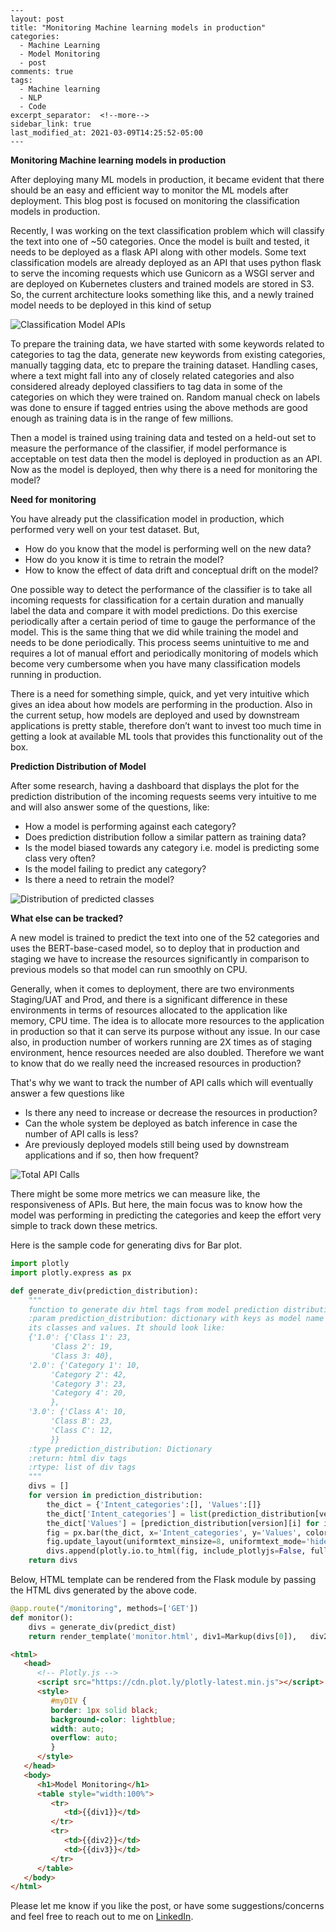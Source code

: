 ```
---
layout: post
title: "Monitoring Machine learning models in production"
categories:
  - Machine Learning
  - Model Monitoring
  - post
comments: true
tags:
  - Machine learning
  - NLP
  - Code
excerpt_separator:  <!--more-->
sidebar_link: true
last_modified_at: 2021-03-09T14:25:52-05:00
---
```

**Monitoring Machine learning models in production**

After deploying many ML models in production, it became evident that there should be an easy and efficient way to monitor the ML models after deployment. This blog post is focused on monitoring the classification models in production.<!--more-->

Recently, I was working on the text classification problem which will classify the text into one of ~50 categories. Once the model is built and tested, it needs to be deployed as a flask API along with other models. Some text classification models are already deployed as an API that uses python flask to serve the incoming requests which use Gunicorn as a WSGI server and are deployed on Kubernetes clusters and trained models are stored in S3. So, the current architecture looks something like this, and a newly trained model needs to be deployed in this kind of setup

![Classification Model APIs]({{site.url}}/assets/image/Archicture.jpeg)

To prepare the training data, we have started with some keywords related to categories to tag the data, generate new keywords from existing categories, manually tagging data, etc to prepare the training dataset. Handling cases, where a text might fall into any of closely related categories and also considered already deployed classifiers to tag data in some of the categories on which they were trained on. Random manual check on labels was done to ensure if tagged entries using the above methods are good enough as training data is in the range of few millions.

Then a model is trained using training data and tested on a held-out set to measure the performance of the classifier, if model performance is acceptable on test data then the model is deployed in production as an API. Now as the model is deployed, then why there is a need for monitoring the model?

**Need for monitoring**

You have already put the classification model in production, which performed very well on your test dataset. But,

- How do you know that the model is performing well on the new data?
- How do you know it is time to retrain the model?
- How to know the effect of data drift and conceptual drift on the model?

One possible way to detect the performance of the classifier is to take all incoming requests for classification for a certain duration and manually label the data and compare it with model predictions. Do this exercise periodically after a certain period of time to gauge the performance of the model. This is the same thing that we did while training the model and needs to be done periodically. This process seems unintuitive to me and requires a lot of manual effort and periodically monitoring of models which become very cumbersome when you have many classification models running in production.

There is a need for something simple, quick, and yet very intuitive which gives an idea about how models are performing in the production. Also in the current setup, how models are deployed and used by downstream applications is pretty stable, therefore don’t want to invest too much time in getting a look at available ML tools that provides this functionality out of the box.

**Prediction Distribution of Model**

After some research, having a dashboard that displays the plot for the prediction distribution of the incoming requests seems very intuitive to me and will also answer some of the questions, like:

- How a model is performing against each category?
- Does prediction distribution follow a similar pattern as training data?
- Is the model biased towards any category i.e. model is predicting some class very often?
- Is the model failing to predict any category?
- Is there a need to retrain the model?

![Distribution of predicted classes]({{site.url}}/assets/image/BERT_class_Prediction.png)

**What else can be tracked?**

A new model is trained to predict the text into one of the 52 categories and uses the BERT-base-cased model, so to deploy that in production and staging we have to increase the resources significantly in comparison to previous models so that model can run smoothly on CPU.

Generally, when it comes to deployment, there are two environments Staging/UAT and Prod, and there is a significant difference in these environments in terms of resources allocated to the application like memory, CPU time. The idea is to allocate more resources to the application in production so that it can serve its purpose without any issue. In our case also, in production number of workers running are 2X times as of staging environment, hence resources needed are also doubled. Therefore we want to know that do we really need the increased resources in production?

That's why we want to track the number of API calls which will eventually answer a few questions like

- Is there any need to increase or decrease the resources in production?
- Can the whole system be deployed as batch inference in case the number of API calls is less?
- Are previously deployed models still being used by downstream applications and if so, then how frequent?

![Total API Calls]({{site.url}}/assets/image/API_Calls.png)

There might be some more metrics we can measure like, the responsiveness of APIs. But here, the main focus was to know how the model was performing in predicting the categories and keep the effort very simple to track down these metrics.

Here is the sample code for generating divs for Bar plot.

```python
import plotly
import plotly.express as px

def generate_div(prediction_distribution):
    """
    function to generate div html tags from model prediction distribution dictionary.
    :param prediction_distribution: dictionary with keys as model name and its values as a dictionary having 
    its classes and values. It should look like:
    {'1.0': {'Class 1': 23,
         'Class 2': 19,
         'Class 3: 40},
    '2.0': {'Category 1': 10,
         'Category 2': 42,
         'Category 3': 23,
         'Category 4': 20,
         },
    '3.0': {'Class A': 10,
         'Class B': 23,
         'Class C': 12,
         }}
    :type prediction_distribution: Dictionary
    :return: html div tags
    :rtype: list of div tags
    """
    divs = []
    for version in prediction_distribution:
        the_dict = {'Intent_categories':[], 'Values':[]}
        the_dict['Intent_categories'] = list(prediction_distribution[version].keys())
        the_dict['Values'] = [prediction_distribution[version][i] for i in the_dict['Intent_categories']]
        fig = px.bar(the_dict, x='Intent_categories', y='Values', color='Values',title="Class prediction distribution for model %s"%version)
        fig.update_layout(uniformtext_minsize=8, uniformtext_mode='hide', xaxis_tickangle=45)
        divs.append(plotly.io.to_html(fig, include_plotlyjs=False, full_html=False))
    return divs
```

Below, HTML template can be rendered from the Flask module by passing the HTML divs generated by the above code.

```python
@app.route("/monitoring", methods=['GET'])
def monitor():
    divs = generate_div(predict_dist)
    return render_template('monitor.html', div1=Markup(divs[0]),   div2=Markup(divs[1]), div3=Markup(divs[2]))

```

```html
<html>
   <head>
      <!-- Plotly.js -->
      <script src="https://cdn.plot.ly/plotly-latest.min.js"></script>
      <style> 
         #myDIV {
         border: 1px solid black;
         background-color: lightblue;
         width: auto;
         overflow: auto;
         }
      </style>
   </head>
   <body>
      <h1>Model Monitoring</h1>
      <table style="width:100%">
         <tr>
            <td>{{div1}}</td>
         </tr>
         <tr>
            <td>{{div2}}</td>
            <td>{{div3}}</td>
         </tr>
      </table>
   </body>
</html>
```

Please let me know if you like the post, or have some suggestions/concerns and feel free to reach out to me on [LinkedIn](https://www.linkedin.com/in/aditya00kumar/).
